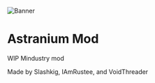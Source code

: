![Banner](assets/bundles/ui/banner.png)

# Astranium Mod
WIP Mindustry mod

Made by Slashkig, IAmRustee, and VoidThreader
